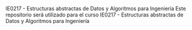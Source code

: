 IE0217 - Estructuras abstractas de Datos y Algoritmos para Ingeniería
Este repositorio será utilizado para el curso IE0217 - Estructuras abstractas de Datos y Algoritmos para Ingeniería

